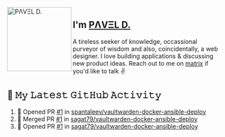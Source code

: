 <img align="left" width="150" height="150" alt="PΛVΞL D." src="https://sdk.bitmoji.com/render/panel/dc878a02-6c0d-4366-ab3b-b86a397e31ad-9abca207-e196-4c3e-8932-0fae4ce0c737-v1.png?transparent=1&palette=1"/>

## I'm [PΛVΞL D.][homepage]

A tireless seeker of knowledge, occassional purveyor of wisdom and also, coincidentally, a web designer. I love building applications & discussing new product ideas. Reach out to me on [matrix][matrixto] if you'd like to talk ✌️


[homepage]: https://www.dimov.xyz
[matrixto]: https://matrix.to/#/@pavel:dimov.xyz
[github]: https://github.com/sagat79
   
<!--
### Hi there 👋


**sagat79/sagat79** is a ✨ _special_ ✨ repository because its `README.md` (this file) appears on your GitHub profile.

Here are some ideas to get you started:

- 🔭 I’m currently working on ...
- 🌱 I’m currently learning ...
- 👯 I’m looking to collaborate on ...
- 🤔 I’m looking for help with ...
- 💬 Ask me about ...
- 📫 How to reach me: ...
- 😄 Pronouns: ...
- ⚡ Fun fact: ...
-->
 
## 🔔 𝙼𝚢 𝙻𝚊𝚝𝚎𝚜𝚝 𝙶𝚒𝚝𝙷𝚞𝚋 𝙰𝚌𝚝𝚒𝚟𝚒𝚝𝚢
<!--START_SECTION:activity-->
1. 💪 Opened PR [#1](https://github.com/spantaleev/vaultwarden-docker-ansible-deploy/pull/1) in [spantaleev/vaultwarden-docker-ansible-deploy](https://github.com/spantaleev/vaultwarden-docker-ansible-deploy)
2. 🎉 Merged PR [#1](https://github.com/sagat79/vaultwarden-docker-ansible-deploy/pull/1) in [sagat79/vaultwarden-docker-ansible-deploy](https://github.com/sagat79/vaultwarden-docker-ansible-deploy)
3. 💪 Opened PR [#1](https://github.com/sagat79/vaultwarden-docker-ansible-deploy/pull/1) in [sagat79/vaultwarden-docker-ansible-deploy](https://github.com/sagat79/vaultwarden-docker-ansible-deploy)
<!--END_SECTION:activity-->

